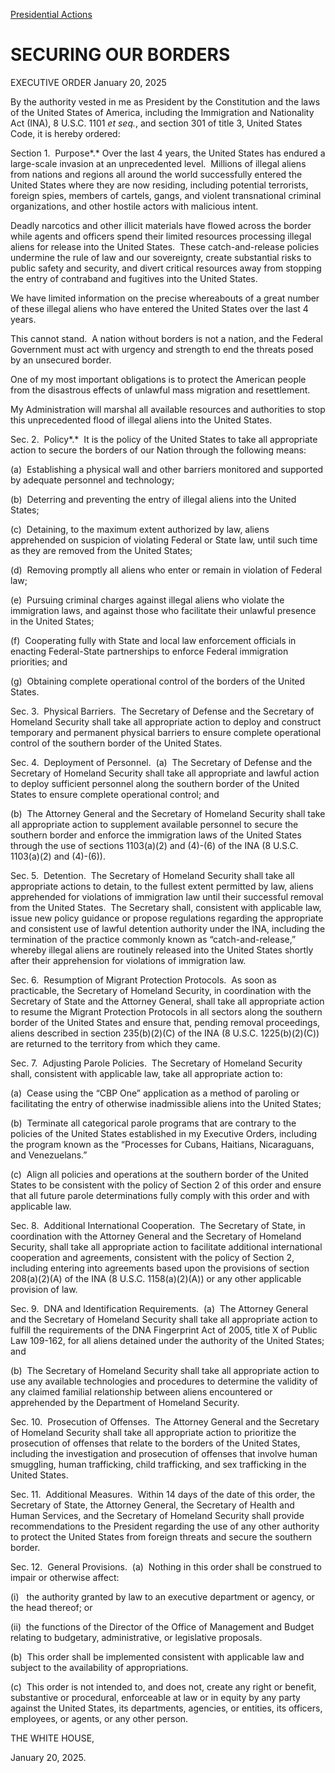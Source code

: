 
[Presidential Actions](https://www.whitehouse.gov/presidential-actions/) 

SECURING OUR BORDERS
====================

EXECUTIVE ORDER 
January 20, 2025 



By the authority vested in me as President by the Constitution and the laws of the United States of America, including the Immigration and Nationality Act (INA), 8 U.S.C. 1101 *et seq.*, and section 301 of title 3, United States Code, it is hereby ordered:

Section 1.  Purpose*.* Over the last 4 years, the United States has endured a large-scale invasion at an unprecedented level.  Millions of illegal aliens from nations and regions all around the world successfully entered the United States where they are now residing, including potential terrorists, foreign spies, members of cartels, gangs, and violent transnational criminal organizations, and other hostile actors with malicious intent.

Deadly narcotics and other illicit materials have flowed across the border while agents and officers spend their limited resources processing illegal aliens for release into the United States.  These catch-and-release policies undermine the rule of law and our sovereignty, create substantial risks to public safety and security, and divert critical resources away from stopping the entry of contraband and fugitives into the United States.

We have limited information on the precise whereabouts of a great number of these illegal aliens who have entered the United States over the last 4 years.

This cannot stand.  A nation without borders is not a nation, and the Federal Government must act with urgency and strength to end the threats posed by an unsecured border.

One of my most important obligations is to protect the American people from the disastrous effects of unlawful mass migration and resettlement.

My Administration will marshal all available resources and authorities to stop this unprecedented flood of illegal aliens into the United States.

Sec. 2.  Policy*.*  It is the policy of the United States to take all appropriate action to secure the borders of our Nation through the following means:

(a)  Establishing a physical wall and other barriers monitored and supported by adequate personnel and technology;

(b)  Deterring and preventing the entry of illegal aliens into the United States;

(c)  Detaining, to the maximum extent authorized by law, aliens apprehended on suspicion of violating Federal or State law, until such time as they are removed from the United States;

(d)  Removing promptly all aliens who enter or remain in violation of Federal law;

(e)  Pursuing criminal charges against illegal aliens who violate the immigration laws, and against those who facilitate their unlawful presence in the United States;

(f)  Cooperating fully with State and local law enforcement officials in enacting Federal-State partnerships to enforce Federal immigration priorities; and

(g)  Obtaining complete operational control of the borders of the United States.

Sec. 3.  Physical Barriers.  The Secretary of Defense and the Secretary of Homeland Security shall take all appropriate action to deploy and construct temporary and permanent physical barriers to ensure complete operational control of the southern border of the United States.

Sec. 4.  Deployment of Personnel.  (a)  The Secretary of Defense and the Secretary of Homeland Security shall take all appropriate and lawful action to deploy sufficient personnel along the southern border of the United States to ensure complete operational control; and

(b)  The Attorney General and the Secretary of Homeland Security shall take all appropriate action to supplement available personnel to secure the southern border and enforce the immigration laws of the United States through the use of sections 1103(a)(2) and (4)-(6) of the INA (8 U.S.C. 1103(a)(2) and (4)-(6)).

Sec. 5.  Detention.  The Secretary of Homeland Security shall take all appropriate actions to detain, to the fullest extent permitted by law, aliens apprehended for violations of immigration law until their successful removal from the United States.  The Secretary shall, consistent with applicable law, issue new policy guidance or propose regulations regarding the appropriate and consistent use of lawful detention authority under the INA, including the termination of the practice commonly known as “catch-and-release,” whereby illegal aliens are routinely released into the United States shortly after their apprehension for violations of immigration law.

Sec. 6.  Resumption of Migrant Protection Protocols.  As soon as practicable, the Secretary of Homeland Security, in coordination with the Secretary of State and the Attorney General, shall take all appropriate action to resume the Migrant Protection Protocols in all sectors along the southern border of the United States and ensure that, pending removal proceedings, aliens described in section 235(b)(2)(C) of the INA (8 U.S.C. 1225(b)(2)(C)) are returned to the territory from which they came.

Sec. 7.  Adjusting Parole Policies.  The Secretary of Homeland Security shall, consistent with applicable law, take all appropriate action to:

(a)  Cease using the “CBP One” application as a method of paroling or facilitating the entry of otherwise inadmissible aliens into the United States;

(b)  Terminate all categorical parole programs that are contrary to the policies of the United States established in my Executive Orders, including the program known as the “Processes for Cubans, Haitians, Nicaraguans, and Venezuelans.”

(c)  Align all policies and operations at the southern border of the United States to be consistent with the policy of Section 2 of this order and ensure that all future parole determinations fully comply with this order and with applicable law.

Sec. 8.  Additional International Cooperation.  The Secretary of State, in coordination with the Attorney General and the Secretary of Homeland Security, shall take all appropriate action to facilitate additional international cooperation and agreements, consistent with the policy of Section 2, including entering into agreements based upon the provisions of section 208(a)(2)(A) of the INA (8 U.S.C. 1158(a)(2)(A)) or any other applicable provision of law.

Sec. 9.  DNA and Identification Requirements.  (a)  The Attorney General and the Secretary of Homeland Security shall take all appropriate action to fulfill the requirements of the DNA Fingerprint Act of 2005, title X of Public Law 109-162, for all aliens detained under the authority of the United States; and

(b)  The Secretary of Homeland Security shall take all appropriate action to use any available technologies and procedures to determine the validity of any claimed familial relationship between aliens encountered or apprehended by the Department of Homeland Security.

Sec. 10.  Prosecution of Offenses.  The Attorney General and the Secretary of Homeland Security shall take all appropriate action to prioritize the prosecution of offenses that relate to the borders of the United States, including the investigation and prosecution of offenses that involve human smuggling, human trafficking, child trafficking, and sex trafficking in the United States.

Sec. 11.  Additional Measures.  Within 14 days of the date of this order, the Secretary of State, the Attorney General, the Secretary of Health and Human Services, and the Secretary of Homeland Security shall provide recommendations to the President regarding the use of any other authority to protect the United States from foreign threats and secure the southern border.

Sec. 12.  General Provisions.  (a)  Nothing in this order shall be construed to impair or otherwise affect:

(i)   the authority granted by law to an executive department or agency, or the head thereof; or

(ii)  the functions of the Director of the Office of Management and Budget relating to budgetary, administrative, or legislative proposals.

(b)  This order shall be implemented consistent with applicable law and subject to the availability of appropriations.

(c)  This order is not intended to, and does not, create any right or benefit, substantive or procedural, enforceable at law or in equity by any party against the United States, its departments, agencies, or entities, its officers, employees, or agents, or any other person.

THE WHITE HOUSE,

January 20, 2025.



